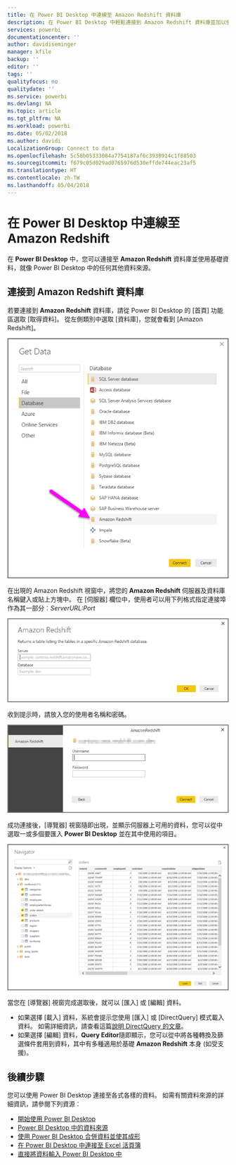 ```yaml
---
title: 在 Power BI Desktop 中連線至 Amazon Redshift 資料庫
description: 在 Power BI Desktop 中輕鬆連接到 Amazon Redshift 資料庫並加以使用
services: powerbi
documentationcenter: ''
author: davidiseminger
manager: kfile
backup: ''
editor: ''
tags: ''
qualityfocus: no
qualitydate: ''
ms.service: powerbi
ms.devlang: NA
ms.topic: article
ms.tgt_pltfrm: NA
ms.workload: powerbi
ms.date: 05/02/2018
ms.author: davidi
LocalizationGroup: Connect to data
ms.openlocfilehash: 5c58b05333084a7754187af6c3938914c1f88503
ms.sourcegitcommit: f679c05d029ad0765976d530effde744eac23af5
ms.translationtype: HT
ms.contentlocale: zh-TW
ms.lasthandoff: 05/04/2018
---
```

# <a name="connect-to-amazon-redshift-in-power-bi-desktop"></a>在 Power BI Desktop 中連線至 Amazon Redshift
在 **Power BI Desktop** 中，您可以連接至 **Amazon Redshift** 資料庫並使用基礎資料，就像 Power BI Desktop 中的任何其他資料來源。

## <a name="connect-to-an-amazon-redshift-database"></a>連接到 Amazon Redshift 資料庫
若要連接到 **Amazon Redshift** 資料庫，請從 Power BI Desktop 的 [首頁] 功能區選取 [取得資料]。 從左側類別中選取 [資料庫]，您就會看到 [Amazon Redshift]。

![](media/desktop-connect-redshift/connect_redshift_3.png)

在出現的 Amazon Redshift 視窗中，將您的 **Amazon Redshift** 伺服器及資料庫名稱鍵入或貼上方塊中。 在 [伺服器] 欄位中，使用者可以用下列格式指定連接埠作為其一部分︰*ServerURL:Port*

![](media/desktop-connect-redshift/connect_redshift_4.png)

收到提示時，請放入您的使用者名稱和密碼。

![](media/desktop-connect-redshift/connect_redshift_5.png)

成功連接後，[導覽器] 視窗隨即出現，並顯示伺服器上可用的資料，您可以從中選取一或多個要匯入 **Power BI Desktop** 並在其中使用的項目。

![](media/desktop-connect-redshift/connect_redshift_6.png)

當您在 [導覽器] 視窗完成選取後，就可以 [匯入] 或 [編輯] 資料。

* 如果選擇 [載入] 資料，系統會提示您使用 [匯入] 或 [DirectQuery] 模式載入資料。 如需詳細資訊，請查看這篇[說明 DirectQuery 的文章](desktop-use-directquery.md)。
* 如果選擇 [編輯] 資料，**Query Editor**隨即顯示，您可以從中將各種轉換及篩選條件套用到資料，其中有多種適用於基礎 **Amazon Redshift** 本身 (如受支援)。

## <a name="next-steps"></a>後續步驟
您可以使用 Power BI Desktop 連接至各式各樣的資料。 如需有關資料來源的詳細資訊，請參閱下列資源︰

* [開始使用 Power BI Desktop](desktop-getting-started.md)
* [Power BI Desktop 中的資料來源](desktop-data-sources.md)
* [使用 Power BI Desktop 合併資料並使其成形](desktop-shape-and-combine-data.md)
* [在 Power BI Desktop 中連接至 Excel 活頁簿](desktop-connect-excel.md)   
* [直接將資料輸入 Power BI Desktop 中](desktop-enter-data-directly-into-desktop.md)   

